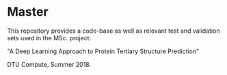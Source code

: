 # Master

This repository provides a code-base as well as relevant test and validation sets used in the MSc. project: 

"A Deep Learning Approach to Protein Tertiary Structure Prediction"

DTU Compute, Summer 2018.
